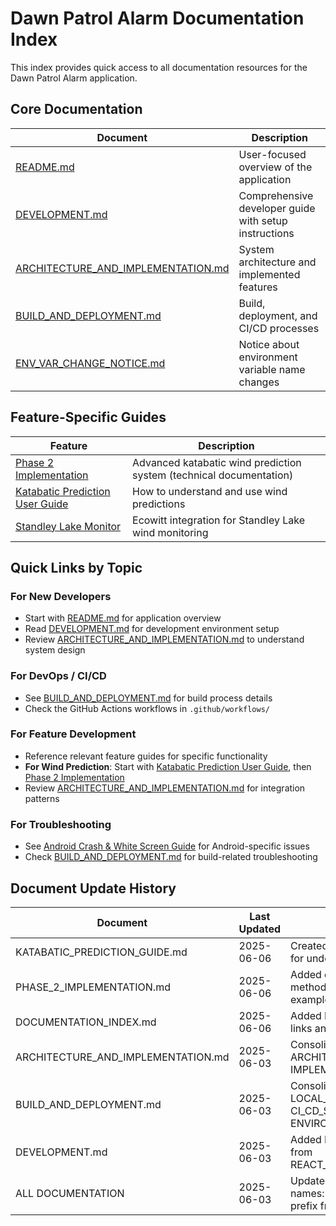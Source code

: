 # Dawn Patrol Alarm Documentation Index

This index provides quick access to all documentation resources for the Dawn Patrol Alarm application.

## Core Documentation

| Document | Description |
|----------|-------------|
| [README.md](../README.md) | User-focused overview of the application |
| [DEVELOPMENT.md](./DEVELOPMENT.md) | Comprehensive developer guide with setup instructions |
| [ARCHITECTURE_AND_IMPLEMENTATION.md](./ARCHITECTURE_AND_IMPLEMENTATION.md) | System architecture and implemented features |
| [BUILD_AND_DEPLOYMENT.md](./BUILD_AND_DEPLOYMENT.md) | Build, deployment, and CI/CD processes |
| [ENV_VAR_CHANGE_NOTICE.md](./ENV_VAR_CHANGE_NOTICE.md) | Notice about environment variable name changes |

## Feature-Specific Guides

| Feature | Description |
|---------|-------------|
| [Phase 2 Implementation](./PHASE_2_IMPLEMENTATION.md) | Advanced katabatic wind prediction system (technical documentation) |
| [Katabatic Prediction User Guide](./KATABATIC_PREDICTION_GUIDE.md) | How to understand and use wind predictions |
| [Standley Lake Monitor](./STANDLEY_LAKE_MONITOR.md) | Ecowitt integration for Standley Lake wind monitoring |

## Quick Links by Topic

### For New Developers
- Start with [README.md](../README.md) for application overview
- Read [DEVELOPMENT.md](./DEVELOPMENT.md) for development environment setup
- Review [ARCHITECTURE_AND_IMPLEMENTATION.md](./ARCHITECTURE_AND_IMPLEMENTATION.md) to understand system design

### For DevOps / CI/CD
- See [BUILD_AND_DEPLOYMENT.md](./BUILD_AND_DEPLOYMENT.md) for build process details
- Check the GitHub Actions workflows in `.github/workflows/`

### For Feature Development
- Reference relevant feature guides for specific functionality
- **For Wind Prediction**: Start with [Katabatic Prediction User Guide](./KATABATIC_PREDICTION_GUIDE.md), then [Phase 2 Implementation](./PHASE_2_IMPLEMENTATION.md)
- Review [ARCHITECTURE_AND_IMPLEMENTATION.md](./ARCHITECTURE_AND_IMPLEMENTATION.md) for integration patterns

### For Troubleshooting
- See [Android Crash & White Screen Guide](./feature_guides/ANDROID_CRASH_AND_WHITE_SCREEN_GUIDE.md) for Android-specific issues
- Check [BUILD_AND_DEPLOYMENT.md](./BUILD_AND_DEPLOYMENT.md) for build-related troubleshooting

## Document Update History

| Document | Last Updated | Major Changes |
|----------|--------------|--------------|
| KATABATIC_PREDICTION_GUIDE.md | 2025-06-06 | Created comprehensive user guide for understanding wind predictions |
| PHASE_2_IMPLEMENTATION.md | 2025-06-06 | Added detailed calculation methodology and 47% prediction example |
| DOCUMENTATION_INDEX.md | 2025-06-06 | Added Phase 2 documentation links and user guide |
| ARCHITECTURE_AND_IMPLEMENTATION.md | 2025-06-03 | Consolidated from ARCHITECTURE.md and IMPLEMENTATION_SUMMARY.md |
| BUILD_AND_DEPLOYMENT.md | 2025-06-03 | Consolidated from LOCAL_BUILD_INSTRUCTIONS.md, CI_CD_SECRETS_SETUP.md, and ENVIRONMENT_SETUP.md |
| DEVELOPMENT.md | 2025-06-03 | Added React Navigation v7 fixes from REACT_NAVIGATION_V7_FIXES.md |
| ALL DOCUMENTATION | 2025-06-03 | Updated environment variable names: removed `EXPO_PUBLIC_` prefix from Ecowitt variables |
